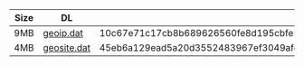 |    Size   |     DL  | sha512sum |
|  ---  |  ---  |  ---  |
| 9MB | [geoip.dat](https://cdn.jsdelivr.net/gh/googleians/Rules@main/geoip.dat) | 10c67e71c17cb8b689626560fe8d195cbfe129a47db1ef5f23ec7b1112de02d99bd8423016577a9ab7d1bd97c5106ea1404671e024db1ae2a0cb6eb74ca4bc24 |
| 4MB | [geosite.dat](https://cdn.jsdelivr.net/gh/googleians/Rules@main/geosite.dat) | 45eb6a129ead5a20d3552483967ef3049afed0e83d42807ef3c4d28c9cfc1f2716feec3daf84e424286c886da78ced60f066434381c763404201c2ed886f780a |
